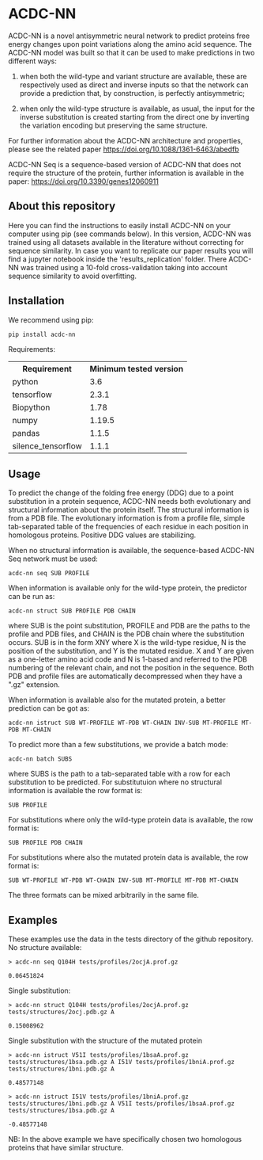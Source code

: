 # ACDC-NN

ACDC-NN is a novel antisymmetric neural network to predict proteins free energy changes upon point variations along the amino acid sequence.
The ACDC-NN model was built so that it can be used to make predictions in two different ways: 

1. when both the wild-type and variant structure are available, these are respectively used as direct and inverse inputs so that the network can provide a prediction that, by construction, is perfectly antisymmetric; 

2. when only the wild-type structure is available, as usual, the input for the inverse substitution is created starting from the direct one by inverting the variation encoding but preserving the same structure. 

For further information about the ACDC-NN architecture and properties, please see the related paper https://doi.org/10.1088/1361-6463/abedfb

ACDC-NN Seq is a sequence-based version of ACDC-NN that does not require the structure of the protein, further information is available in the paper: https://doi.org/10.3390/genes12060911

## About this repository

Here you can find the instructions to easily install ACDC-NN on your computer using pip (see commands below).
In this version, ACDC-NN was trained using all datasets available in the literature without correcting for sequence similarity.
In case you want to replicate our paper results you will find a jupyter notebook inside the 'results_replication' folder.
There ACDC-NN was trained using a 10-fold cross-validation taking into account sequence similarity to avoid overfitting.

## Installation

We recommend using pip:
```
pip install acdc-nn
```

Requirements:
<table>
  <tr><th>Requirement</th><th>Minimum tested version</th></tr>
  <tr><td>python</td><td>3.6</td></tr>
  <tr><td>tensorflow</td><td>2.3.1</td></tr>
  <tr><td>Biopython</td><td>1.78</td></tr>
  <tr><td>numpy</td><td>1.19.5</td></tr>
  <tr><td>pandas</td><td>1.1.5</td></tr>
  <tr><td>silence_tensorflow</td><td>1.1.1</td></tr>
</table>

## Usage
To predict the change of the folding free energy (DDG) due to a point substitution in a protein sequence, ACDC-NN needs both evolutionary and structural information about the protein itself. The structural information is from a PDB file. The evolutionary information is from a profile file, simple tab-separated table of the frequencies of each residue in each position in homologous proteins. Positive DDG values are stabilizing.

When no structural information is available, the sequence-based ACDC-NN Seq network must be used:
```
acdc-nn seq SUB PROFILE
```

When information is available only for the wild-type protein, the predictor can be run as:
```
acdc-nn struct SUB PROFILE PDB CHAIN
```
where SUB is the point substitution, PROFILE and PDB are the paths to the profile and PDB files, and CHAIN is the PDB chain where the substitution occurs. SUB is in the form XNY where X is the wild-type residue, N is the position of the substitution, and Y is the mutated residue. X and Y are given as a one-letter amino acid code and N is 1-based and referred to the PDB numbering of the relevant chain, and not the position in the sequence. Both PDB and profile files are automatically decompressed when they have a ".gz" extension.

When information is available also for the mutated protein, a better prediction can be got as:
```
acdc-nn istruct SUB WT-PROFILE WT-PDB WT-CHAIN INV-SUB MT-PROFILE MT-PDB MT-CHAIN 
```

To predict more than a few substitutions, we provide a batch mode:
```
acdc-nn batch SUBS
```
where SUBS is the path to a tab-separated table with a row for each substitution to be predicted. 
For substitutuion where no structural information is available the row format is:
```
SUB PROFILE
```
For substitutions where only the wild-type protein data is available, the row format is:
```
SUB PROFILE PDB CHAIN
```
For substitutions where also the mutated protein data is available, the row format is:
```
SUB WT-PROFILE WT-PDB WT-CHAIN INV-SUB MT-PROFILE MT-PDB MT-CHAIN
```
The three formats can be mixed arbitrarily in the same file.

## Examples
These examples use the data in the tests directory of the github repository.
No structure available:
```
> acdc-nn seq Q104H tests/profiles/2ocjA.prof.gz

0.06451824
```

Single substitution:
```
> acdc-nn struct Q104H tests/profiles/2ocjA.prof.gz tests/structures/2ocj.pdb.gz A

0.15008962
```
Single substitution with the structure of the mutated protein
```
> acdc-nn istruct V51I tests/profiles/1bsaA.prof.gz tests/structures/1bsa.pdb.gz A I51V tests/profiles/1bniA.prof.gz tests/structures/1bni.pdb.gz A

0.48577148

> acdc-nn istruct I51V tests/profiles/1bniA.prof.gz tests/structures/1bni.pdb.gz A V51I tests/profiles/1bsaA.prof.gz tests/structures/1bsa.pdb.gz A

-0.48577148
```

NB: In the above example we have specifically chosen two homologous proteins that have similar structure.
